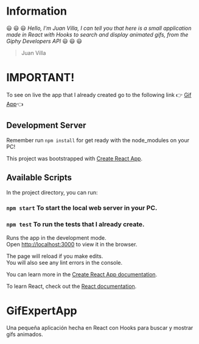 # Information
:smiley: :smiley: :smiley: *Hello, I'm Juan Villa, I can tell you that here is a small application made in React with Hooks to search and display animated gifs, from the Giphy Developers API* :smiley: :smiley: :smiley:
> Juan Villa

# IMPORTANT!
To see on live the app that I already created go to the following link :point_right: [Gif App](https://juanvillam.github.io/27-gif-app/):point_left:

## Development Server
Remember run `npm install` for get ready with the node_modules on your PC!

This project was bootstrapped with [Create React App](https://github.com/facebook/create-react-app).

## Available Scripts

In the project directory, you can run:

### `npm start` To start the local web server in your PC.

### `npm test` To run the tests that I already create.

Runs the app in the development mode.\
Open [http://localhost:3000](http://localhost:3000) to view it in the browser.

The page will reload if you make edits.\
You will also see any lint errors in the console.

You can learn more in the [Create React App documentation](https://facebook.github.io/create-react-app/docs/getting-started).

To learn React, check out the [React documentation](https://reactjs.org/).


# GifExpertApp

Una pequeña aplicación hecha en React con Hooks para buscar y mostrar gifs animados.
